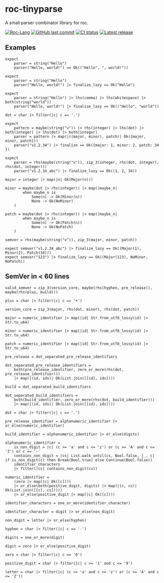 # roc-tinyparse
A small parser combinator library for roc.

[![Roc-Lang][roc_badge]][roc_link]
[![GitHub last commit][last_commit_badge]][last_commit_link]
[![CI status][ci_status_badge]][ci_status_link]
[![Latest release][version_badge]][version_link]


## Examples
```roc
expect 
    parser = string("Hello")
    parser("Hello, world!") == Ok(("Hello", ", world!"))

expect
    parser = string("Hello")
    parser("Hello, world!") |> finalize_lazy == Ok("Hello")

expect
    parser = string("Hello") |> lhs(comma) |> lhs(whitespace) |> both(string("world")) 
    parser("Hello, world!") |> finalize_lazy == Ok(("Hello", "world"))
```
```roc
dot = char |> filter(|c| c == '.')

expect
    pattern = maybe(string("v")) |> rhs(integer) |> lhs(dot) |> both(integer) |> lhs(dot) |> both(integer)
    parser = pattern |> map(|((major, minor), patch)| Ok({major, minor, patch}))
    parser("v1.2.34") |> finalize == Ok({major: 1, minor: 2, patch: 34 })

expect
    parser = rhs(maybe(string("v")), zip_3(integer, rhs(dot, integer), rhs(dot, integer)))
    parser("v1.2.34_abc") |> finalize_lazy == Ok((1, 2, 34))
```
```roc
major = integer |> map(|n| Ok(Major(n)))

minor = maybe(dot |> rhs(integer)) |> map(|maybe_n|
        when maybe_n is
            Some(n) -> Ok(Minor(n))
            None -> Ok(NoMinor)
    )

patch = maybe(dot |> rhs(integer)) |> map(|maybe_n|
        when maybe_n is
            Some(n) -> Ok(Patch(n))
            None -> Ok(NoPatch)
    )

semver = rhs(maybe(string("v")), zip_3(major, minor, patch))

expect semver("v1.2.34_abc") |> finalize_lazy == Ok((Major(1), Minor(2), Patch(34)))
expect semver("123") |> finalize_lazy == Ok((Major(123), NoMinor, NoPatch))
```

## SemVer in < 60 lines
```roc
valid_semver = zip_3(version_core, maybe(rhs(hyphen, pre_release)), maybe(rhs(plus, build)))

plus = char |> filter(|c| c == '+')

version_core = zip_3(major, rhs(dot, minor), rhs(dot, patch))

major = numeric_identifier |> map(|id| Str.from_utf8_lossy(id) |> Str.to_u64)

minor = numeric_identifier |> map(|id| Str.from_utf8_lossy(id) |> Str.to_u64)

patch = numeric_identifier |> map(|id| Str.from_utf8_lossy(id) |> Str.to_u64)

pre_release = dot_separated_pre_release_identifiers

dot_separated_pre_release_identifiers =
    both(pre_release_identifier, zero_or_more(rhs(dot, pre_release_identifier)))
    |> map(|(id, ids)| Ok(List.join([[id], ids])))

build = dot_separated_build_identifiers

dot_separated_build_identifiers =
    both(build_identifier, zero_or_more(rhs(dot, build_identifier)))
    |> map(|(id, ids)| Ok(List.join([[id], ids])))

dot = char |> filter(|c| c == '.')

pre_release_identifier = alphanumeric_identifier |> or_else(numeric_identifier)

build_identifier = alphanumeric_identifier |> or_else(digits)

alphanumeric_identifier =
    is_non_digit = |c| (c >= 'a' and c <= 'z') or (c >= 'A' and c <= 'Z') or c == '-'
    contains_non_digit = |cs| List.walk_until(cs, Bool.false, |_, c| if is_non_digit(c) then Break(Bool.true) else Continue(Bool.false))
    identifier_characters
    |> filter(|cs| contains_non_digit(cs))

numeric_identifier =
    (zero |> map(|c| Ok([c])))
    |> or_else(both(positive_digit, digits) |> map(|(c, cs)| Ok(List.join([[c], cs]))))
    |> or_else(positive_digit |> map(|c| Ok([c])))

identifier_characters = one_or_more(identifier_character)

identifier_character = digit |> or_else(non_digit)

non_digit = letter |> or_else(hyphen)

hyphen = char |> filter(|c| c == '-')

digits = one_or_more(digit)

digit = zero |> or_else(positive_digit)

zero = char |> filter(|c| c == '0')

positive_digit = char |> filter(|c| c >= '1' and c <= '9')

letter = char |> filter(|c| (c >= 'a' and c <= 'z') or (c >= 'A' and c <= 'Z'))
```

<!-- LINKS -->
[roc_badge]: https://img.shields.io/endpoint?url=https%3A%2F%2Fpastebin.com%2Fraw%2FcFzuCCd7
[roc_link]: https://github.com/roc-lang/roc
[ci_status_badge]: https://img.shields.io/github/actions/workflow/status/imclerran/roc-tinyparse/ci.yaml?logo=github&logoColor=lightgrey
[ci_status_link]: https://github.com/imclerran/roc-tinyparse/actions/workflows/ci.yaml
[last_commit_badge]: https://img.shields.io/github/last-commit/imclerran/roc-tinyparse?logo=git&logoColor=lightgrey
[last_commit_link]: https://github.com/imclerran/roc-tinyparse/commits/main/
[version_badge]: https://img.shields.io/github/v/release/imclerran/roc-tinyparse
[version_link]: https://github.com/imclerran/roc-tinyparse/releases/latest
